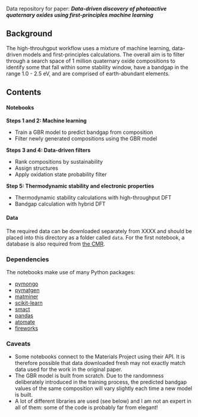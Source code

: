 Data repository for paper: ***Data-driven discovery of photoactive quaternary oxides using first-principles machine learning***

## Background

The high-throuhgput workflow uses a mixture of machine learning, data-driven models and first-principles calculations. The overall aim is to filter through a search space of 1 million quaternary oxide compositions to identify some that fall within some stability window, have a bandgap in the range 1.0 - 2.5 eV, and are comprised of earth-abundant elements. 

## Contents

#### Notebooks

**Steps 1 and 2: Machine learning**

- Train a GBR model to predict bandgap from composition
- Filter newly generated compositions using the GBR model

**Steps 3 and 4: Data-driven filters**

- Rank compositions by sustainability 
- Assign structures
- Apply oxidation state probability filter

**Step 5: Thermodynamic stability and electronic properties**

- Thermodynamic stability calculations with high-throughput DFT
- Bandgap calculation with hybrid DFT

#### Data

The required data can be downloaded separately from XXXX and should be placed into this directory as a folder called `data`. For the first notebook, a database is also required from [the CMR](https://cmr.fysik.dtu.dk/mp_gllbsc/mp_gllbsc.html#mp-gllbsc).

### Dependencies

The notebooks make use of many Python packages:

- [pymongo](https://api.mongodb.com/python/current/)
- [pymatgen](http://pymatgen.org)
- [matminer](https://hackingmaterials.github.io/matminer/)
- [scikit-learn](https://scikit-learn.org/stable/)
- [smact](https://github.com/WMD-group/smact)
- [pandas](https://pandas.pydata.org/)
- [atomate](https://atomate.org/)
- [fireworks](https://materialsproject.github.io/fireworks/)

### Caveats

- Some notebooks connect to the Materials Project using their API. It is therefore possible that data downloaded fresh may not exactly match data used for the work in the original paper. 
- The GBR model is built from scratch. Due to the randomness deliberately introduced in the training process, the predicted bandgap values of the same composition will vary slightly each time a new model is built.
- A lot of different libraries are used (see below) and I am not an expert in all of them: some of the code is probably far from elegant! 

